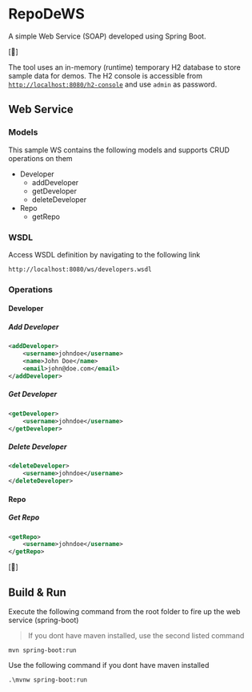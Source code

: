 # RepoDeWS

A simple Web Service (SOAP) developed using Spring Boot.

[:construction:]

The tool uses an in-memory (runtime) temporary H2 database to store sample data for demos. The H2 console is accessible from [`http://localhost:8080/h2-console`](http://localhost:8080/h2-console) and use `admin` as password.

## Web Service

### Models

This sample WS contains the following models and supports CRUD operations on them

* Developer
  * addDeveloper
  * getDeveloper
  * deleteDeveloper
* Repo
  * getRepo

### WSDL

Access WSDL definition by navigating to the following link

```http
http://localhost:8080/ws/developers.wsdl
```

### Operations

#### Developer

##### Add Developer

```xml
<addDeveloper>
    <username>johndoe</username>
    <name>John Doe</name>
    <email>john@doe.com</email>
</addDeveloper>
```

##### Get Developer

```xml
<getDeveloper>
    <username>johndoe</username>
</getDeveloper>
```

##### Delete Developer

```xml
<deleteDeveloper>
    <username>johndoe</username>
</deleteDeveloper>
```

#### Repo

##### Get Repo

```xml
<getRepo>
    <username>johndoe</username>
</getRepo>
```

[:construction:]

## Build & Run

Execute the following command from the root folder to fire up the web service (spring-boot)

> If you dont have maven installed, use the second listed command

```shell
mvn spring-boot:run
```

Use the following command if you dont have maven installed

```shell
.\mvnw spring-boot:run
```
